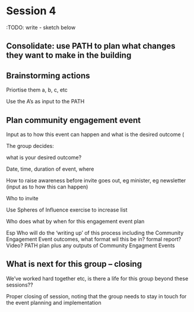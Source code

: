 # Session 4
:TODO: write - sketch below

## Consolidate:  use PATH to plan what changes they want to make in the building 

## Brainstorming actions 

Priortise them a, b, c, etc 

Use the A’s as input to the PATH 

 

## Plan community engagement event 

Input as to how this event can happen and what is the desired outcome ( 

The group decides: 

what is your desired outcome? 

Date, time, duration of event, where 

How to raise awareness before invite goes out, eg minister, eg newsletter (input as to how this can happen) 

Who to invite 

Use Spheres of Influence exercise to increase list 

Who does what by when for this engagement event plan 

Esp Who will do the ‘writing up’ of this process including the Community Engagement Event outcomes, what format wil this be in?  formal report?  Video? PATH plan plus any outputs of Community Engagment Events 

 

## What is next for this group – closing 

We’ve worked hard together etc, is there a life for this group beyond these sessions?? 

Proper closing of session, noting that the group needs to stay in touch for the event planning and implementation 

 